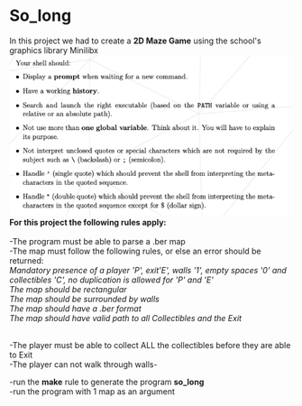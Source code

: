 # So_long
In this project we had to create a **2D Maze Game** using the school's graphics library Minilibx<br />
![Screenshot](https://github.com/hhosri/Hive-Helsinki/blob/master/Minishell/1.png) <br />
**For this project the following rules apply:**<br /><br />
-The program must be able to parse a .ber map<br />
-The map must follow the following rules, or else an error should be returned:<br />
*Mandatory presence of a player 'P', exit'E', walls '1', empty spaces '0' and collectibles 'C', no duplication is allowed for 'P' and 'E'*<br />
*The map should be rectangular*<br />
*The map should be surrounded by walls*<br />
*The map should have a .ber format*<br />
*The map should have valid path to all Collectibles and the Exit*<br /><br />

-The player must be able to collect ALL the collectibles before they are able to Exit<br />
-The player can not walk through walls-<br />

-run the **make** rule to generate the program **so_long**<br />
-run the program with 1 map as an argument<br />

